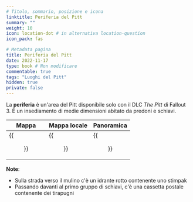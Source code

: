 ```yaml
---
# Titolo, sommario, posizione e icona
linktitle: Periferia del Pitt
summary: ""
weight: 10
icon: location-dot # in alternativa location-question
icon_pack: fas

# Metadata pagina
title: Periferia del Pitt
date: 2022-11-17
type: book # Non modificare
commentable: true
tags: "Luoghi del Pitt"
hidden: true
private: false 
---
```


<div class="fo3">

La **periferia** è un'area del Pitt disponibile solo con il DLC *The Pitt* di Fallout 3. È un insediamento di medie dimensioni abitato da predoni e schiavi. 

| Mappa | Mappa locale | Panoramica |
| ----- | ------------ | ---------- |
| {{<figure src="fo3/Pitt_Downtown_loc.webp">}}     |   {{<figure src="fo3/The_Pitt_Downtown_loc_map.webp">}}          |   {{<figure src="fo3/Pitt_Downtown.webp">}}        | 


**Note**: 
- Sulla strada verso il mulino c'è un idrante rotto contenente uno stimpak 
- Passando davanti al primo gruppo di schiavi, c'è una cassetta postale contenente dei tirapugni

</div>


